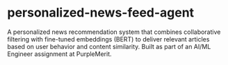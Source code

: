 # personalized-news-feed-agent
A personalized news recommendation system that combines collaborative filtering with fine-tuned embeddings (BERT) to deliver relevant articles based on user behavior and content similarity. Built as part of an AI/ML Engineer assignment at PurpleMerit.
